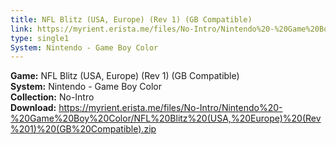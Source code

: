 ```yaml
---
title: NFL Blitz (USA, Europe) (Rev 1) (GB Compatible)
link: https://myrient.erista.me/files/No-Intro/Nintendo%20-%20Game%20Boy%20Color/NFL%20Blitz%20(USA,%20Europe)%20(Rev%201)%20(GB%20Compatible).zip
type: single1
System: Nintendo - Game Boy Color
---
```

<b>Game:</b> NFL Blitz (USA, Europe) (Rev 1) (GB Compatible)<br>
<b>System:</b> Nintendo - Game Boy Color<br>
<b>Collection:</b> No-Intro<br>
<b>Download:</b> https://myrient.erista.me/files/No-Intro/Nintendo%20-%20Game%20Boy%20Color/NFL%20Blitz%20(USA,%20Europe)%20(Rev%201)%20(GB%20Compatible).zip